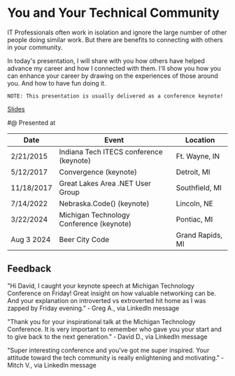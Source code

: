 # You and Your Technical Community

IT Professionals often work in isolation and ignore the large number of other people doing similar work. But there are benefits to connecting with others in your community.

In today's presentation, I will share with you how others have helped advance my career and how I connected with them. I'll show you how you can enhance your career by drawing on the experiences of those around you. And how to have fun doing it.

    NOTE: This presentation is usually delivered as a conference keynote!

[Slides](https://1drv.ms/p/s!AsEkrMBA7Ehw1a9070wCTv3jL1ScTg?e=2uEOyp)

#@ Presented at

| Date  | Event    | Location  |
| ---------- | ------------------------------------------ | ---------------- |
| 2/21/2015  | Indiana Tech ITECS conference (keynote)    | Ft. Wayne, IN    |
| 5/12/2017  | Convergence (keynote)                      | Detroit, MI      |
| 11/18/2017 | Great Lakes Area .NET User Group           | Southfield, MI   |
| 7/14/2022  | Nebraska.Code() (keynote)                  | Lincoln, NE      |
| 3/22/2024  | Michigan Technology Conference (keynote)   | Pontiac, MI      |
| Aug 3 2024 | Beer City Code                             | Grand Rapids, MI |

## Feedback

"Hi David, I caught your keynote speech at Michigan Technology Conference on Friday! Great insight on how valuable networking can be. And your explanation on introverted vs extroverted hit home as I was zapped by Friday evening."
&dash; Greg A., via LinkedIn message

"Thank you for your inspirational talk at the Michigan Technology Conference.  It is very important to remember who gave you your start and to give back to the next generation."
&dash; David D., via LinkedIn message

"Super interesting conference and you've got me super inspired. Your attitude toward the tech community is really enlightening and motivating."
&dash; Mitch V., via LinkedIn message
